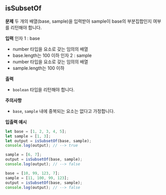 ## isSubsetOf

**문제**
두 개의 배열(base, sample)을 입력받아 sample이 base의 부분집합인지 여부를 리턴해야 합니다.

**입력**
인자 1 : base
* number 타입을 요소로 갖는 임의의 배열
* base.length는 100 이하
인자 2 : sample
* number 타입을 요소로 갖는 임의의 배열
* sample.length는 100 이하

**출력**
* `boolean` 타입을 리턴해야 합니다.

**주의사항**
* `base`, `sample` 내에 중복되는 요소는 없다고 가정합니다.

**입출력 예시**
```js
let base = [1, 2, 3, 4, 5];
let sample = [1, 3];
let output = isSubsetOf(base, sample);
console.log(output); // --> true

sample = [6, 7];
output = isSubsetOf(base, sample);
console.log(output); // --> false

base = [10, 99, 123, 7];
sample = [11, 100, 99, 123];
output = isSubsetOf(base, sample);
console.log(output); // --> false
```